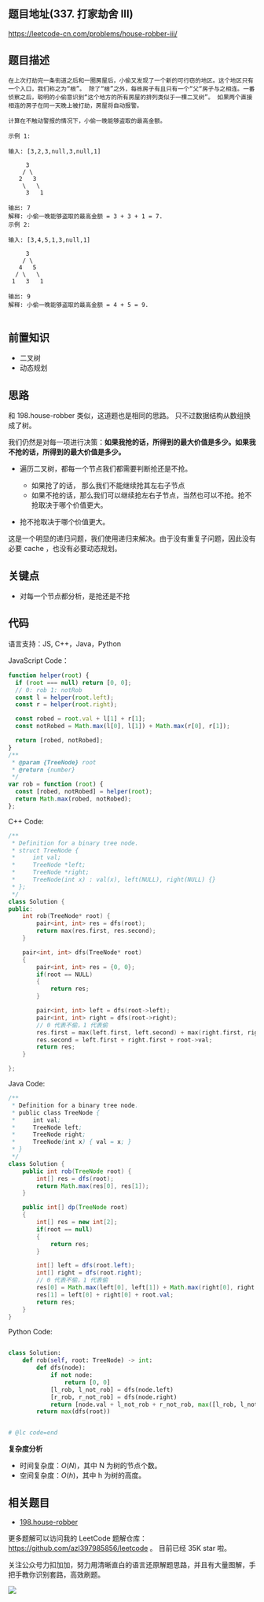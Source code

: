 ## 题目地址(337. 打家劫舍 III)

https://leetcode-cn.com/problems/house-robber-iii/

## 题目描述

```
在上次打劫完一条街道之后和一圈房屋后，小偷又发现了一个新的可行窃的地区。这个地区只有一个入口，我们称之为“根”。 除了“根”之外，每栋房子有且只有一个“父“房子与之相连。一番侦察之后，聪明的小偷意识到“这个地方的所有房屋的排列类似于一棵二叉树”。 如果两个直接相连的房子在同一天晚上被打劫，房屋将自动报警。

计算在不触动警报的情况下，小偷一晚能够盗取的最高金额。

示例 1:

输入: [3,2,3,null,3,null,1]

     3
    / \
   2   3
    \   \
     3   1

输出: 7
解释: 小偷一晚能够盗取的最高金额 = 3 + 3 + 1 = 7.
示例 2:

输入: [3,4,5,1,3,null,1]

     3
    / \
   4   5
  / \   \
 1   3   1

输出: 9
解释: 小偷一晚能够盗取的最高金额 = 4 + 5 = 9.


```

## 前置知识

- 二叉树
- 动态规划

## 思路

和 198.house-robber 类似，这道题也是相同的思路。 只不过数据结构从数组换成了树。

我们仍然是对每一项进行决策：**如果我抢的话，所得到的最大价值是多少。如果我不抢的话，所得到的最大价值是多少。**

- 遍历二叉树，都每一个节点我们都需要判断抢还是不抢。

  - 如果抢了的话， 那么我们不能继续抢其左右子节点
  - 如果不抢的话，那么我们可以继续抢左右子节点，当然也可以不抢。抢不抢取决于哪个价值更大。

- 抢不抢取决于哪个价值更大。

这是一个明显的递归问题，我们使用递归来解决。由于没有重复子问题，因此没有必要 cache ，也没有必要动态规划。

## 关键点

- 对每一个节点都分析，是抢还是不抢

## 代码

语言支持：JS, C++，Java，Python

JavaScript Code：

```js
function helper(root) {
  if (root === null) return [0, 0];
  // 0: rob 1: notRob
  const l = helper(root.left);
  const r = helper(root.right);

  const robed = root.val + l[1] + r[1];
  const notRobed = Math.max(l[0], l[1]) + Math.max(r[0], r[1]);

  return [robed, notRobed];
}
/**
 * @param {TreeNode} root
 * @return {number}
 */
var rob = function (root) {
  const [robed, notRobed] = helper(root);
  return Math.max(robed, notRobed);
};
```

C++ Code:
```c++
/**
 * Definition for a binary tree node.
 * struct TreeNode {
 *     int val;
 *     TreeNode *left;
 *     TreeNode *right;
 *     TreeNode(int x) : val(x), left(NULL), right(NULL) {}
 * };
 */
class Solution {
public:
    int rob(TreeNode* root) {
        pair<int, int> res = dfs(root);
        return max(res.first, res.second);
    }

    pair<int, int> dfs(TreeNode* root)
    {
        pair<int, int> res = {0, 0};
        if(root == NULL)
        {
            return res;
        }

        pair<int, int> left = dfs(root->left);
        pair<int, int> right = dfs(root->right);
        // 0 代表不偷，1 代表偷
        res.first = max(left.first, left.second) + max(right.first, right.second);
        res.second = left.first + right.first + root->val;
        return res;
    }

};
```

Java Code:
```java
/**
 * Definition for a binary tree node.
 * public class TreeNode {
 *     int val;
 *     TreeNode left;
 *     TreeNode right;
 *     TreeNode(int x) { val = x; }
 * }
 */
class Solution {
    public int rob(TreeNode root) {
        int[] res = dfs(root);
        return Math.max(res[0], res[1]);
    }

    public int[] dp(TreeNode root)
    {
        int[] res = new int[2];
        if(root == null)
        {
            return res;
        }

        int[] left = dfs(root.left);
        int[] right = dfs(root.right);
        // 0 代表不偷，1 代表偷
        res[0] = Math.max(left[0], left[1]) + Math.max(right[0], right[1]);
        res[1] = left[0] + right[0] + root.val;
        return res;
    }
}
```

Python Code:

```python

class Solution:
    def rob(self, root: TreeNode) -> int:
        def dfs(node):
            if not node:
                return [0, 0]
            [l_rob, l_not_rob] = dfs(node.left)
            [r_rob, r_not_rob] = dfs(node.right)
            return [node.val + l_not_rob + r_not_rob, max([l_rob, l_not_rob]) +  max([r_rob, r_not_rob])]
        return max(dfs(root))


# @lc code=end

```

**复杂度分析**

- 时间复杂度：$O(N)$，其中 N 为树的节点个数。
- 空间复杂度：$O(h)$，其中 h 为树的高度。

## 相关题目

- [198.house-robber](https://github.com/azl397985856/leetcode/blob/master/problems/198.house-robber.md)

更多题解可以访问我的 LeetCode 题解仓库：https://github.com/azl397985856/leetcode 。 目前已经 35K star 啦。

关注公众号力扣加加，努力用清晰直白的语言还原解题思路，并且有大量图解，手把手教你识别套路，高效刷题。

![](https://tva1.sinaimg.cn/large/007S8ZIlly1ghludu08hcj30p00dwt9t.jpg)
